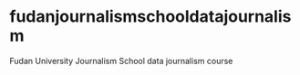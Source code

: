 fudanjournalismschooldatajournalism
===================================

Fudan University Journalism School data journalism course
